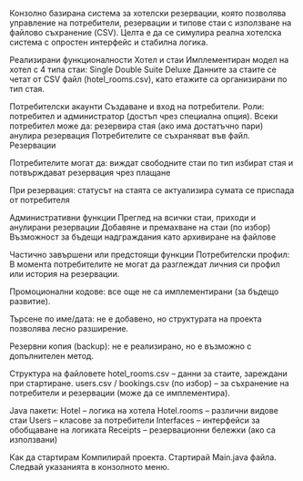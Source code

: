Конзолно базирана система за хотелски резервации, която позволява управление на потребители, резервации и типове стаи с използване на файлово съхранение (CSV). Целта е да се симулира реална хотелска система с опростен интерфейс и стабилна логика.

Реализирани функционалности
Хотел и стаи
Имплементиран модел на хотел с 4 типа стаи:
Single
Double
Suite
Deluxe
Данните за стаите се четат от CSV файл (hotel_rooms.csv), като етажите са организирани по тип стая.

Потребителски акаунти
Създаване и вход на потребители.
Роли: потребител и администратор (достъп чрез специална опция).
Всеки потребител може да:
резервира стая (ако има достатъчно пари)
анулира резервация
Потребителите се съхраняват във файл.
Резервации

Потребителите могат да:
виждат свободните стаи по тип
избират стая и потвърждават резервация чрез плащане

При резервация:
статусът на стаята се актуализира
сумата се приспада от потребителя

Административни функции
Преглед на всички стаи, приходи и анулирани резервации
Добавяне и премахване на стаи (по избор)
Възможност за бъдещи надграждания като архивиране на файлове

Частично завършени или предстоящи функции
Потребителски профил: В момента потребителите не могат да разглеждат личния си профил или история на резервации.

Промоционални кодове: все още не са имплементирани (за бъдещо развитие).

Търсене по име/дата: не е добавено, но структурата на проекта позволява лесно разширение.

Резервни копия (backup): не е реализирано, но е възможно с допълнителен метод.

Структура на файловете
hotel_rooms.csv – данни за стаите, зареждани при стартиране.
users.csv / bookings.csv (по избор) – за съхранение на потребители и резервации (може да се имплементира).

Java пакети:
Hotel – логика на хотела
Hotel.rooms – различни видове стаи
Users – класове за потребители
Interfaces – интерфейси за обобщаване на логиката
Receipts – резервационни бележки (ако са използвани)

Как да стартирам
Компилирай проекта.
Стартирай Main.java файла.
Следвай указанията в конзолното меню.

